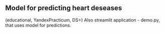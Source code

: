 ## Model for predicting heart deseases
(educational, YandexPracticum, DS+)
Also streamlit application - demo.py, that uses model for predictions.

